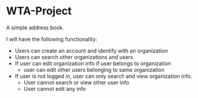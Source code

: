 WTA-Project
===========

A simple address book. 

I will have the following functionality:
- Users can create an account and identify with an organization
- Users can search other organizations and users
- If user can edit organization info if user belongs to organization
  - user can edit other users belonging to same organization
- If user is not logged in, user can only search and view organization info.
  - User cannot search or view other user info
  - User cannot edit any info
  

